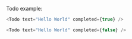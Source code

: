 Todo example:

```js
<Todo text="Hello World" completed={true} />
```

```js
<Todo text="Hello World" completed={false} />
```